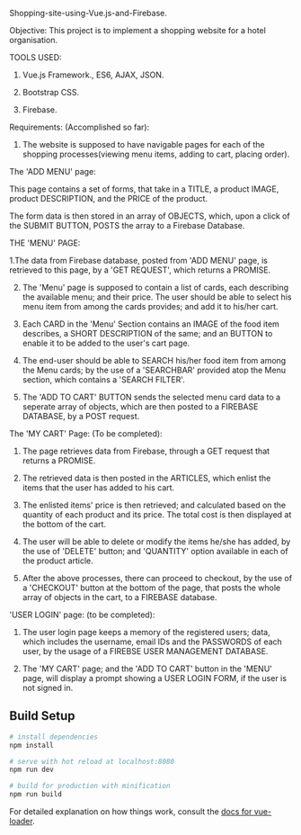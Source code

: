 Shopping-site-using-Vue.js-and-Firebase.


Objective: 
          This project is to implement a shopping website for a hotel organisation.
          
          
          
          
          
TOOLS USED:

1. Vue.js Framework., ES6, AJAX, JSON.

2. Bootstrap CSS.

3. Firebase.


          

Requirements: (Accomplished so far):

1. The website is supposed to have navigable pages for each of the shopping processes(viewing menu items, adding to cart, placing order).



The 'ADD MENU' page:

   This page contains a set of forms, that take in a TITLE, a product IMAGE, product DESCRIPTION, and the PRICE of the product.
 
 The form data is then stored in an array of OBJECTS, which, upon a click of the SUBMIT BUTTON, POSTS the array to a Firebase Database.




THE 'MENU' PAGE:

1.The data from Firebase database, posted from 'ADD MENU' page, is retrieved to this page, by a 'GET REQUEST', which returns a PROMISE.

2. The 'Menu' page is supposed to contain a list of cards, each describing the available menu; and their price. The user should be able to select his menu item from among the cards provides; and add it to his/her cart.

3. Each CARD in the 'Menu' Section contains an IMAGE of the food item describes, a SHORT DESCRIPTION of the same; and an BUTTON to enable it to be added to the user's cart page.

4. The end-user should be able to SEARCH his/her food item from among the Menu cards; by the use of a 'SEARCHBAR' provided atop the Menu section, which contains a 'SEARCH FILTER'.


5. The 'ADD TO CART' BUTTON sends the selected menu card data to a seperate array of objects, which are then posted to a FIREBASE       DATABASE, by a POST request.





The 'MY CART' Page: (To be completed):

1. The page retrieves data from Firebase, through a GET request that returns a PROMISE.

2. The retrieved data is then posted in the ARTICLES, which enlist the items that the user has added to his cart.

3. The enlisted items' price is then retrieved; and calculated based on the quantity of each product and its price. The total cost is then displayed at the bottom of the cart.

4. The user will be able to delete or modify the items he/she has added, by the use of 'DELETE' button; and 'QUANTITY' option available in each of the product article.

5. After the above processes, there can proceed to checkout, by the use of a 'CHECKOUT' button at the bottom of the page, that posts the whole array of objects in the cart, to a FIREBASE database.




'USER LOGIN' page: (to be completed):

1. The user login page keeps a memory of the registered users; data, which includes the username, email IDs and the PASSWORDS of each user, by the usage of a FIREBSE USER MANAGEMENT DATABASE.

2. The 'MY CART' page; and the 'ADD TO CART' button in the 'MENU' page, will display a prompt showing a USER LOGIN FORM, if the user is not signed in.



















## Build Setup

``` bash
# install dependencies
npm install

# serve with hot reload at localhost:8080
npm run dev

# build for production with minification
npm run build
```

For detailed explanation on how things work, consult the [docs for vue-loader](http://vuejs.github.io/vue-loader).
